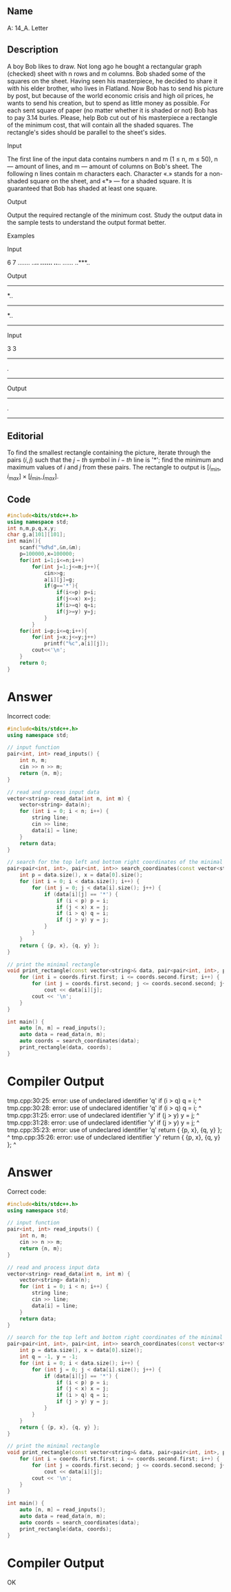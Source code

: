 ## Name

A: 14_A. Letter

## Description

A boy Bob likes to draw. Not long ago he bought a rectangular graph (checked) sheet with n rows and m columns. Bob shaded some of the squares on the sheet. Having seen his masterpiece, he decided to share it with his elder brother, who lives in Flatland. Now Bob has to send his picture by post, but because of the world economic crisis and high oil prices, he wants to send his creation, but to spend as little money as possible. For each sent square of paper (no matter whether it is shaded or not) Bob has to pay 3.14 burles. Please, help Bob cut out of his masterpiece a rectangle of the minimum cost, that will contain all the shaded squares. The rectangle's sides should be parallel to the sheet's sides.

Input

The first line of the input data contains numbers n and m (1 ≤ n, m ≤ 50), n — amount of lines, and m — amount of columns on Bob's sheet. The following n lines contain m characters each. Character «.» stands for a non-shaded square on the sheet, and «*» — for a shaded square. It is guaranteed that Bob has shaded at least one square.

Output

Output the required rectangle of the minimum cost. Study the output data in the sample tests to understand the output format better.

Examples

Input

6 7
.......
..***..
..*....
..***..
..*....
..***..


Output

***
*..
***
*..
***


Input

3 3
***
*.*
***


Output

***
*.*
***

## Editorial

To find the smallest rectangle containing the picture, iterate through the pairs $(i,j)$ such that the $j-th$ symbol in $i-th$ line is '*'; find the minimum and maximum values of $i$ and $j$ from these pairs. The rectangle to output is $[i_{min}, i_{max}] × [j_{min}, j_{max}]$.

## Code

```cpp
#include<bits/stdc++.h>
using namespace std;
int n,m,p,q,x,y;
char g,a[101][101];
int main(){
	scanf("%d%d",&n,&m);
	p=100000,x=100000;
	for(int i=1;i<=n;i++)
		for(int j=1;j<=m;j++){
			cin>>g;
			a[i][j]=g;
			if(g=='*'){
				if(i<=p) p=i;
				if(j<=x) x=j;
				if(i>=q) q=i;
				if(j>=y) y=j;
			}
		}
	for(int i=p;i<=q;i++){
		for(int j=x;j<=y;j++)
			printf("%c",a[i][j]);
	    cout<<'\n';
	}
	return 0;
}
```

# Answer

Incorrect code:

```cpp
#include<bits/stdc++.h>
using namespace std;

// input function
pair<int, int> read_inputs() {
    int n, m;
    cin >> n >> m;
    return {n, m};
}

// read and process input data
vector<string> read_data(int n, int m) {
    vector<string> data(n);
    for (int i = 0; i < n; i++) {
        string line;
        cin >> line;
        data[i] = line;
    }
    return data;
}

// search for the top left and bottom right coordinates of the minimal rectangle
pair<pair<int, int>, pair<int, int>> search_coordinates(const vector<string>& data) {
    int p = data.size(), x = data[0].size();
    for (int i = 0; i < data.size(); i++) {
        for (int j = 0; j < data[i].size(); j++) {
            if (data[i][j] == '*') {
                if (i < p) p = i;
                if (j < x) x = j;
                if (i > q) q = i;
                if (j > y) y = j;
            }
        }
    }
    return { {p, x}, {q, y} };
}

// print the minimal rectangle
void print_rectangle(const vector<string>& data, pair<pair<int, int>, pair<int, int>> coords) {
    for (int i = coords.first.first; i <= coords.second.first; i++) {
        for (int j = coords.first.second; j <= coords.second.second; j++)
            cout << data[i][j];
        cout << '\n';
    }
}

int main() {
    auto [n, m] = read_inputs();
    auto data = read_data(n, m);
    auto coords = search_coordinates(data);
    print_rectangle(data, coords);
}
```

# Compiler Output

tmp.cpp:30:25: error: use of undeclared identifier 'q'
                if (i > q) q = i;
                        ^
tmp.cpp:30:28: error: use of undeclared identifier 'q'
                if (i > q) q = i;
                           ^
tmp.cpp:31:25: error: use of undeclared identifier 'y'
                if (j > y) y = j;
                        ^
tmp.cpp:31:28: error: use of undeclared identifier 'y'
                if (j > y) y = j;
                           ^
tmp.cpp:35:23: error: use of undeclared identifier 'q'
    return { {p, x}, {q, y} };
                      ^
tmp.cpp:35:26: error: use of undeclared identifier 'y'
    return { {p, x}, {q, y} };
                         ^

# Answer

Correct code:

```cpp
#include<bits/stdc++.h>
using namespace std;

// input function
pair<int, int> read_inputs() {
    int n, m;
    cin >> n >> m;
    return {n, m};
}

// read and process input data
vector<string> read_data(int n, int m) {
    vector<string> data(n);
    for (int i = 0; i < n; i++) {
        string line;
        cin >> line;
        data[i] = line;
    }
    return data;
}

// search for the top left and bottom right coordinates of the minimal rectangle
pair<pair<int, int>, pair<int, int>> search_coordinates(const vector<string>& data) {
    int p = data.size(), x = data[0].size();
    int q = -1, y = -1;
    for (int i = 0; i < data.size(); i++) {
        for (int j = 0; j < data[i].size(); j++) {
            if (data[i][j] == '*') {
                if (i < p) p = i;
                if (j < x) x = j;
                if (i > q) q = i;
                if (j > y) y = j;
            }
        }
    }
    return { {p, x}, {q, y} };
}

// print the minimal rectangle
void print_rectangle(const vector<string>& data, pair<pair<int, int>, pair<int, int>> coords) {
    for (int i = coords.first.first; i <= coords.second.first; i++) {
        for (int j = coords.first.second; j <= coords.second.second; j++)
            cout << data[i][j];
        cout << '\n';
    }
}

int main() {
    auto [n, m] = read_inputs();
    auto data = read_data(n, m);
    auto coords = search_coordinates(data);
    print_rectangle(data, coords);
}
```

# Compiler Output

OK
